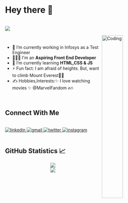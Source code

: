 # Hey there :wave:

<br/><img src="https://readme-typing-svg.herokuapp.com?font=Architects+Daughter&amp;color=FF7722&amp;size=30&amp;lines=I'm+Divya+Konala!;" style="max-width: 100%;">
<br/>

<img align="right" width="37%" src="https://mir-s3-cdn-cf.behance.net/project_modules/disp/601014116770475.6068beff4640a.gif" alt="Coding" />
<br/>

- 🔭 I’m currently working in Infosys as a Test Engineer
- 👩🏼‍💻 I'm an **Aspiring Front End Developer**
- 🌱 I’m currently learning **HTML,CSS & JS**
- ⚡ Fun fact: I am afraid of heights. But, want to climb Mount Everest🤪🥶
- ✍️ Hobbies,Interests:✨ I love watching movies ✨ @MarvelFandom ✊🔥

<br/>

## Connect With Me

<br/>
<div>
<a href="https://www.linkedin.com/in/divya-konala/">
<img src="https://img.shields.io/badge/Linkedin-0A66C2?style=for-the-badge&logo=linkedin&logoColor=white" alt="linkedin" />
</a>
<a href="mailto:divyakonala99@gmail.com">
<img src="https://img.shields.io/badge/email%20me-EA4335?style=for-the-badge&logo=gmail&logoColor=white" alt="gmail" />
</a>
<a href="https://twitter.com/KonalaDivya">
<img src="https://img.shields.io/badge/Twitter-00acee?style=for-the-badge&logo=twitter&logoColor=white" alt="twitter" />
</a>
<a href="https://www.instagram.com/curly_queen.135/">
<img src="https://img.shields.io/badge/Instagram-fb3958?style=for-the-badge&logo=instagram&logoColor=white" alt="instagram" />
</a>
</div>
<br/>

## GitHub Statistics 📈
<p align="center">
   <img align="center" src="https://github-readme-streak-stats.herokuapp.com/?user=Divya-Konala&theme=jolly" /><br/>
  <img align="center" src="https://github-readme-stats.vercel.app/api?username=Divya-Konala&show_icons=true&theme=jolly" />
</p>
